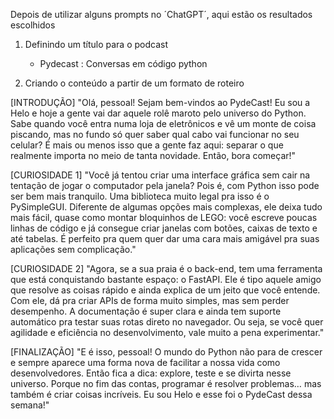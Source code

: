 Depois de utilizar alguns prompts no ´ChatGPT´, aqui estão os resultados escolhidos

1. Definindo um título para o podcast
   - Pydecast : Conversas em código python

2. Criando o conteúdo a partir de um formato de roteiro

[INTRODUÇÃO]
"Olá, pessoal! Sejam bem-vindos ao PydeCast! Eu sou a Helo e hoje a gente vai dar aquele rolê maroto pelo universo do Python. Sabe quando você entra numa loja de eletrônicos e vê um monte de coisa piscando, mas no fundo só quer saber qual cabo vai funcionar no seu celular? É mais ou menos isso que a gente faz aqui: separar o que realmente importa no meio de tanta novidade. Então, bora começar!"

[CURIOSIDADE 1]
"Você já tentou criar uma interface gráfica sem cair na tentação de jogar o computador pela janela? Pois é, com Python isso pode ser bem mais tranquilo. Uma biblioteca muito legal pra isso é o PySimpleGUI. Diferente de algumas opções mais complexas, ele deixa tudo mais fácil, quase como montar bloquinhos de LEGO: você escreve poucas linhas de código e já consegue criar janelas com botões, caixas de texto e até tabelas. É perfeito pra quem quer dar uma cara mais amigável pra suas aplicações sem complicação."

[CURIOSIDADE 2]
"Agora, se a sua praia é o back-end, tem uma ferramenta que está conquistando bastante espaço: o FastAPI. Ele é tipo aquele amigo que resolve as coisas rápido e ainda explica de um jeito que você entende. Com ele, dá pra criar APIs de forma muito simples, mas sem perder desempenho. A documentação é super clara e ainda tem suporte automático pra testar suas rotas direto no navegador. Ou seja, se você quer agilidade e eficiência no desenvolvimento, vale muito a pena experimentar."

[FINALIZAÇÃO]
"E é isso, pessoal! O mundo do Python não para de crescer e sempre aparece uma forma nova de facilitar a nossa vida como desenvolvedores. Então fica a dica: explore, teste e se divirta nesse universo. Porque no fim das contas, programar é resolver problemas… mas também é criar coisas incríveis. Eu sou Helo e esse foi o PydeCast dessa semana!"
